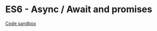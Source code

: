 # ES6 - Async / Await and promises 


[Code sandbox](https://codesandbox.io/s/promises-en-286839?file=/src/index.js)